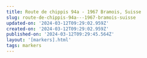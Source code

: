 ```yaml
---
title: Route de chippis 94a - 1967 Bramois, Suisse
slug: route-de-chippis-94a---1967-bramois-suisse
updated-on: '2024-03-12T09:29:02.959Z'
created-on: '2024-03-12T09:29:02.959Z'
published-on: '2024-03-12T09:29:45.564Z'
layout: '[markers].html'
tags: markers
---
```



